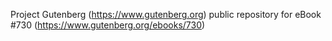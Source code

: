 Project Gutenberg (https://www.gutenberg.org) public repository for eBook #730 (https://www.gutenberg.org/ebooks/730)
